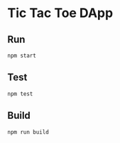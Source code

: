 # Tic Tac Toe DApp

## Run

```
npm start
```

## Test

```
npm test
```

## Build

```
npm run build
```
